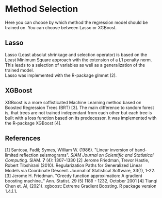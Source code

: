 # Method Selection 

Here you can choose by which method the regression model should be trained on. You can choose between Lasso or XGBoost. 

## Lasso 
Lasso (Least absolut shrinkage and selection operator) is based on the Least Minimum Square approach with the extension of a L1 penalty norm. This leads to a selection of variables as well as a generalization of the trained model.  
Lasso was implemented with the R-package glmnet [2].

## XGBoost 

XGBoost is a more soffisticated Machine Learning method based on Boosted Regression Trees (BRT) [3]. The main difference to random forest is, that trees are not trained independant from each other but each tree is built with a loss function based on its predecessor. It was implemented with the R-package XGBoost [4].

## References
[1] Santosa, Fadil; Symes, William W. (1986). "Linear inversion of band-limited reflection seismograms". _SIAM Journal on Scientific and Statistical Computing_. SIAM. **7** (4): 1307–1330
[2] Jerome Friedman, Trevor Hastie, Robert Tibshirani (2010).
  Regularization Paths for Generalized Linear Models via
  Coordinate Descent. Journal of Statistical Software, 33(1),
  1-22.
[3] Jerome H. Friedman. "Greedy function approximation: A gradient boosting machine.." Ann. Statist. 29 (5) 1189 - 1232, October 2001
[4] Tianqi Chen et. Al, (2021). xgboost: Extreme Gradient Boosting. R package
  version 1.4.1.1.